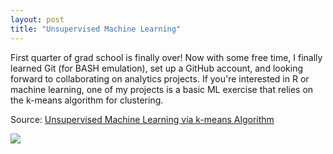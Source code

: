 ```yaml
---
layout: post
title: "Unsupervised Machine Learning"
---
```


First quarter of grad school is finally over! Now with some free time, I finally learned Git (for BASH emulation), set up a GitHub account, and looking forward to collaborating on analytics projects. If you're interested in R or machine learning, one of my projects is a basic ML exercise that relies on the k-means algorithm for clustering.

Source: [Unsupervised Machine Learning via k-means Algorithm](https://javorraca.github.io/Unsupervised-ML/)

![](https://www.cam.ac.uk/sites/www.cam.ac.uk/files/styles/content-580x288/public/news/research/news/crop_85.jpg?itok=qvEFsIod)
